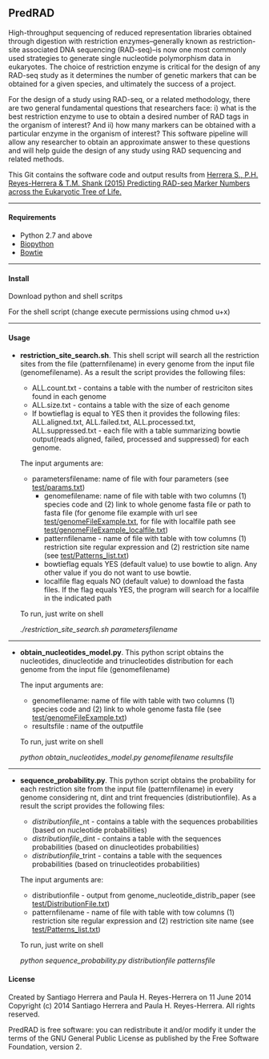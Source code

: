 ## PredRAD

High-throughput sequencing of reduced representation libraries obtained through digestion with restriction enzymes–generally known as restriction-site associated DNA sequencing (RAD-seq)–is now one most commonly used strategies to generate single nucleotide polymorphism data in eukaryotes. The choice of restriction enzyme is critical for the design of any RAD-seq study as it determines the number of genetic markers that can be obtained for a given species, and ultimately the success of a project. 

For the design of a study using RAD-seq, or a related methodology, there are two general fundamental questions that researchers face: i) what is the best restriction enzyme to use to obtain a desired number of RAD tags in the organism of interest? And ii) how many markers can be obtained with a particular enzyme in the organism of interest? This software pipeline will allow any researcher to obtain an approximate answer to these questions and will help guide the design of any study using RAD sequencing and related methods.

This Git contains the software code and output results from [Herrera S., P.H. Reyes-Herrera & T.M. Shank (2015) Predicting RAD-seq Marker Numbers across the Eukaryotic Tree of Life.](https://gbe.oxfordjournals.org/content/7/12/3207.full)





----------------
#### Requirements

- Python 2.7 and above
- [Biopython](http://biopython.org/wiki/Main_Page)
- [Bowtie](https://sourceforge.net/projects/bowtie-bio/files/bowtie/1.0.1)

----------------
#### Install

Download python and shell scritps 

For the shell script (change execute permissions using chmod u+x)

----------------
#### Usage




- **restriction_site_search.sh**.  This shell script will search all the restriction sites from the file (patternfilename) in every genome from the input file (genomefilename).  As a result the script provides the following files:
 
	- ALL.count.txt - contains a table with the number of restriciton sites found in each genome
	- ALL.size.txt - contains a table with the size of each genome
	- If bowtieflag is equal to YES then it provides the following files: ALL.aligned.txt, ALL.failed.txt, ALL.processed.txt,  ALL.suppressed.txt - each file with a table summarizing bowtie output(reads aligned, failed, processed and suppressed) for each genome.

	The input arguments are:
	- parametersfilename: name of file with four parameters (see [test/params.txt](https://github.com/phrh/PredRAD/blob/master/test/params.txt))
	  * genomefilename: name of file with table with two columns (1) species code and (2) link to whole genome fasta file or path to fasta file 
    (for genome file example with url see [test/genomeFileExample.txt](https://github.com/phrh/Genome-wide-predictability-of-restriction-sites-across-the-eukaryotic-tree-of-life/blob/master/test/genomeFileExample.txt), for file with localfile path see [test/genomeFileExample_localfile.txt](https://github.com/phrh/PredRAD/blob/master/test/genomeFileExample_localfile.txt))
	  * patternfilename - name of file with table with tow columns (1) restriction site regular expression and (2) restriction site name 
    (see [test/Patterns_list.txt](https://github.com/phrh/Genome-wide-predictability-of-restriction-sites-across-the-eukaryotic-tree-of-life/blob/master/test/Patterns_list.txt))
	  * bowtieflag equals YES (default value)  to use bowtie to align. Any other value if you do not want to use bowtie.
	  * localfile flag equals NO (default value) to download the fasta files. If the flag equals YES, the program will search for a localfile in the indicated path  

	To run, just write on shell

	_./restriction_site_search.sh parametersfilename_

----------------
- **obtain_nucleotides_model.py**. This python script obtains the nucleotides, dinucleotide and trinucleotides distribution for each genome from the input file (genomefilename)


	 The input arguments are:

	- genomefilename: name of file with table with two columns (1) species code and (2) link to whole genome fasta file 
    (see  [test/genomeFileExample.txt](https://github.com/phrh/Genome-wide-predictability-of-restriction-sites-across-the-eukaryotic-tree-of-life/blob/master/test/genomeFileExample.txt))
	- resultsfile : name of the outputfile 

	To run, just write on shell

	_python obtain_nucleotides_model.py genomefilename resultsfile_

----------------

- **sequence_probability.py**. This python script obtains the probability for each restriction site from the input file (patternfilename) in every genome considering nt, dint and trint frequencies (distributionfile). As a result the script provides the following files:

	- $distributionfile$_nt    - contains a table with the sequences probabilities (based on nucleotide probabilities)
	- $distributionfile$_dint  - contains a table with the sequences probabilities (based on dinucleotides probabilities)
	- $distributionfile$_trint - contains a table with the sequences probabilities (based on trinucleotides probabilities)

	The input arguments are:
	- distributionfile - output from genome_nucleotide_distrib_paper (see [test/DistributionFile.txt](https://github.com/phrh/Genome-wide-predictability-of-restriction-sites-across-the-eukaryotic-tree-of-life/blob/master/test/DistributionFile.txt))
	- patternfilename - name of file with table with tow columns (1) restriction site regular expression and (2) restriction site name 
    (see [test/Patterns_list.txt](https://github.com/phrh/Genome-wide-predictability-of-restriction-sites-across-the-eukaryotic-tree-of-life/blob/master/test/Patterns_list.txt))

	To run, just write on shell
    
	_python sequence_probability.py distributionfile patternsfile_


#### License

Created by Santiago Herrera and Paula H. Reyes-Herrera on 11 June 2014
Copyright (c) 2014 Santiago Herrera and Paula H. Reyes-Herrera. All rights reserved.
 
PredRAD is free software: you can redistribute it and/or modify it under the terms of the GNU General Public License as published by the Free Software Foundation, version 2.
